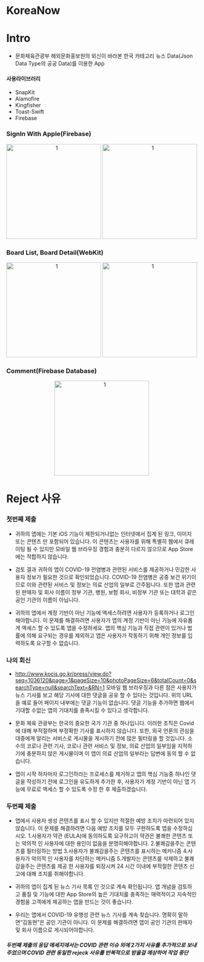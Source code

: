 # KoreaNow

# Intro 
- 문화체육관광부 해외문화홍보원의 외신이 바라본 한국 카테고리 뉴스 Data(Json Data Type의 공공 Data)를 이용한 App


#### 사용라이브러리
- SnapKit
- Alamofire
- Kingfisher
- Toast-Swift
- Firebase


### SignIn With Apple(Firebase)

<p align="center">
<img width="250" alt="1" src="https://user-images.githubusercontent.com/63357508/95286714-07495200-089f-11eb-9a46-e6f5afb22b68.gif">
<img width="250" alt="1" src="https://user-images.githubusercontent.com/63357508/95287005-d3226100-089f-11eb-9795-c3e0afe259dd.gif"> 
</p>


### Board List, Board Detail(WebKit)

<p align="center">
<img width="250" alt="1" src="https://user-images.githubusercontent.com/63357508/95287338-999e2580-08a0-11eb-9241-fd56c5308884.gif">
<img width="250" alt="1" src="https://user-images.githubusercontent.com/63357508/95287525-10d3b980-08a1-11eb-8414-5053c9a52408.gif">
</p>

### Comment(Firebase Database)

<p align="center">
<img width="250" alt="1" src="https://user-images.githubusercontent.com/63357508/95287695-863f8a00-08a1-11eb-81e6-60de99fddf8e.gif">
</p>

# Reject 사유

### 첫번째 제출

- 귀하의 앱에는 기본 iOS 기능이 제한되거나없는 인터넷에서 집계 된 링크, 이미지 또는 콘텐츠 만 포함되어 있습니다. 이 콘텐츠는 사용자를 위해 특별히 웹에서 큐레이팅 될 수 있지만 모바일 웹 브라우징 경험과 충분히 다르지 않으므로 App Store에는 적합하지 않습니다.

- 검토 결과 귀하의 앱이 COVID-19 전염병과 관련된 서비스를 제공하거나 민감한 사용자 정보가 필요한 것으로 확인되었습니다. COVID-19 전염병은 공중 보건 위기이므로 이와 관련된 서비스 및 정보는 의료 산업의 일부로 간주됩니다. 또한 앱과 관련된 판매자 및 회사 이름이 정부 기관, 병원, 보험 회사, 비정부 기관 또는 대학과 같은 공인 기관의 이름이 아닙니다.

- 귀하의 앱에서 계정 기반이 아닌 기능에 액세스하려면 사용자가 등록하거나 로그인해야합니다.
이 문제를 해결하려면 사용자가 앱의 계정 기반이 아닌 기능에 자유롭게 액세스 할 수 있도록 앱을 수정하세요.
앱의 핵심 기능과 직접 관련이 있거나 법률에 의해 요구되는 경우를 제외하고 앱은 사용자가 작동하기 위해 개인 정보를 입력하도록 요구할 수 없습니다.

### 나의 회신

- http://www.kocis.go.kr/press/view.do?seq=1036120&page=1&pageSize=10&photoPageSize=6&totalCount=0&searchType=null&searchText=&RN=1
모바일 웹 브라우징과 다른 점은 사용자가 뉴스 기사를 보고 해당 기사에 대한 댓글을 공유 할 수 있다는 것입니다. 위의 URL을 예로 들어 페이지 내부에는 댓글 기능이 없습니다. 댓글 기능을 추가하면 웹에서 기대할 수없는 앱의 기대치를 충족시킬 수 있다고 생각합니다.

- 문화 체육 관광부는 한국의 중요한 국가 기관 중 하나입니다. 이러한 조직은 Covid에 대해 부적절하며 부정확한 기사를 표시하지 않습니다. 또한, 외국 언론의 관심을 대중에게 알리는 서비스로 게시물을 게시하기 전에 많은 필터링을 할 것입니다. 소수의 코로나 관련 기사, 코로나 관련 서비스 및 정보, 의료 산업의 일부임을 지적하기에 충분하지 않은 게시물이며 이 앱이 의료 산업의 일부라는 답변에 동의 할 수 없습니다.

- 앱이 시작 하자마자 로그인하라는 프로세스를 제거하고 앱의 핵심 기능중 하나인 댓글을 작성하기 전에 로그인을 유도하게 추가한 후, 사용자가 계정 기반이 아닌 앱 기능에 무료로 액세스 할 수 있도록 수정 한 후 제출하겠습니다.

### 두번째 제출

- 앱에서 사용자 생성 콘텐츠를 표시 할 수 있지만 적절한 예방 조치가 마련되어 있지 않습니다.
이 문제를 해결하려면 다음 예방 조치를 모두 구현하도록 앱을 수정하십시오.
1.사용자가 약관 (EULA)에 동의하도록 요구하고이 약관은 불쾌한 콘텐츠 또는 악의적 인 사용자에 대한 용인이 없음을 분명히해야합니다.
2.불쾌감을주는 콘텐츠를 필터링하는 방법
3.사용자가 불쾌감을주는 콘텐츠를 표시하는 메커니즘
4.사용자가 악의적 인 사용자를 차단하는 메커니즘
5.개발자는 콘텐츠를 삭제하고 불쾌감을주는 콘텐츠를 제공 한 사용자를 퇴장시켜 24 시간 이내에 부적절한 콘텐츠 신고에 대해 조치를 취해야합니다.

- 귀하의 앱이 집계 된 뉴스 기사 목록 인 것으로 계속 확인됩니다.
앱 개념을 검토하고 품질 및 기능에 대한 App Store의 높은 기대치를 충족하는 매력적이고 지속적인 경험을 고객에게 제공하는 앱을 만드는 것이 좋습니다.

- 우리는 앱에서 COVID-19 유행성 관련 뉴스 기사를 계속 찾습니다.
명확히 말하면“김동현”은 공인 기관이 아니다.
이 문제를 해결하려면 앱이 공인 기관의 판매자 및 회사 이름으로 게시되어야합니다.

##### 두번째 제출의 응답 메세지에서는 COVID 관련 이슈 외에 2가지 사유를 추가적으로 보내주었으며 COVID 관련 동일한 rejeck 사유를 반복적으로 받을걸 예상하여 작업 중단
